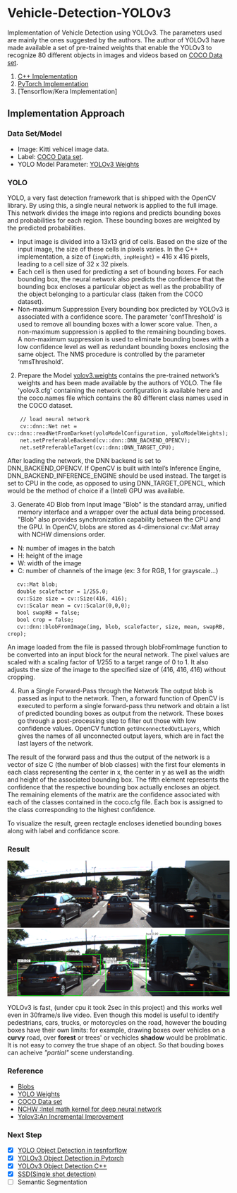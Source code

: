 # Vehicle-Detection-YOLOv3

Implementation of Vehicle Detection using YOLOv3. The parameters used are mainly the ones suggested by the authors. The author of YOLOv3 have made available a set of pre-trained weights that enable the YOLOv3 to recognize 80 different objects in images and videos based on [COCO Data set](http://cocodataset.org/#home). 

1. [C++ Implementation](https://github.com/tooth2/YOLOv3-Object-Detection)
2. [PyTorch Implementation](https://github.com/tooth2/YOLOv3-Pytorch)
3. [Tensorflow/Kera Implementation]

## Implementation Approach 

### Data Set/Model
* Image: Kitti vehicel image data. 
* Label: [COCO Data set](http://cocodataset.org/#home). 
* YOLO Model Parameter: [YOLOv3 Weights](https://pjreddie.com/media/files/yolov3.weights)

### YOLO 
YOLO, a very fast detection framework that is shipped with the OpenCV library. By using this, a single neural network is applied to the full image. This network divides the image into regions and predicts bounding boxes and probabilities for each region. These bounding boxes are weighted by the predicted probabilities.
* Input image is divided into a 13x13 grid of cells. Based on the size of the input image, the size of these cells in pixels varies. In the C++ implementation, a size of (`inpWidth`, `inpHeight`) = 416 x 416 pixels, leading to a cell size of 32 x 32 pixels.
* Each cell is then used for predicting a set of bounding boxes. For each bounding box, the neural network also predicts the confidence that the bounding box encloses a particular object as well as the probability of the object belonging to a particular class (taken from the COCO dataset).
* Non-maximum Suppression 
Every bounding box predicted by YOLOv3 is associated with a confidence score. The parameter 'confThreshold' is used to remove all bounding boxes with a lower score value. Then, a non-maximum suppression is applied to the remaining bounding boxes. A non-maximum suppression is used to eliminate bounding boxes with a low confidence level as well as redundant bounding boxes enclosing the same object. The NMS procedure is controlled by the parameter ‘nmsThreshold‘.

2. Prepare the Model
[yolov3.weights](https://pjreddie.com/media/files/yolov3.weights) contains the pre-trained network’s weights and has been made available by the authors of YOLO.
The file 'yolov3.cfg' containing the network configuration is available here and the coco.names file which contains the 80 different class names used in the COCO dataset.
```code
    // load neural network
    cv::dnn::Net net = cv::dnn::readNetFromDarknet(yoloModelConfiguration, yoloModelWeights);
    net.setPreferableBackend(cv::dnn::DNN_BACKEND_OPENCV);
    net.setPreferableTarget(cv::dnn::DNN_TARGET_CPU);
```
After loading the network, the DNN backend is set to DNN_BACKEND_OPENCV. If OpenCV is built with Intel’s Inference Engine, DNN_BACKEND_INFERENCE_ENGINE should be used instead. The target is set to CPU in the code, as opposed to using DNN_TARGET_OPENCL, which would be the method of choice if a (Intel) GPU was available.

3. Generate 4D Blob from Input Image
"Blob" is the standard array, unified memory interface and a wrapper over the actual data being processed. "Blob" also provides synchronization capability between the CPU and the GPU. In OpenCV, blobs are stored as 4-dimensional cv::Mat array with NCHW dimensions order. 
* N: number of images in the batch
* H: height of the image
* W: width of the image
* C: number of channels of the image (ex: 3 for RGB, 1 for grayscale...)

```// generate 4D blob from input image
   cv::Mat blob;
   double scalefactor = 1/255.0;
   cv::Size size = cv::Size(416, 416);
   cv::Scalar mean = cv::Scalar(0,0,0);
   bool swapRB = false;
   bool crop = false;
   cv::dnn::blobFromImage(img, blob, scalefactor, size, mean, swapRB, crop);
```
An image loaded from the file is passed through blobFromImage function to be converted into an input block for the neural network. The pixel values are scaled with a scaling factor of 1/255 to a target range of 0 to 1. It also adjusts the size of the image to the specified size of (416, 416, 416) without cropping. 

4. Run a Single Forward-Pass through the Network
The output blob is passed as input to the network. Then, a forward function of OpenCV is executed to perform a single forward-pass thru network and obtain a list of predicted bounding boxes as output from the network. These boxes go through a post-processing step to filter out those with low confidence values.
OpenCV function `getUnconnectedOutLayers`, which gives the names of all unconnected output layers, which are in fact the last layers of the network. 

The result of the forward pass and thus the output of the network is a vector of size C (the number of blob classes) with the first four elements in each class representing the center in x, the center in y as well as the width and height of the associated bounding box. The fifth element represents the confidence that the respective bounding box actually encloses an object. The remaining elements of the matrix are the confidence associated with each of the classes contained in the coco.cfg file. Each box is assigned to the class corresponding to the highest confidence.

To visualize the result, green rectagle encloses idenetied bounding boxes along with label and confidance score. 

### Result 
![input image](/images/img1.png)
![detected output](/images/Object_classification.png)

YOLOv3 is fast, (under cpu it took 2sec in this project) and this works well even in 30frame/s live video. Even though this model is useful to identify pedestrians, cars, trucks, or motorcycles on the road, however the bouding boxes have their own limits: for example, drawing boxes over vehicles on a **curvy** road, over **forest** or trees' or vechicles **shadow** would be problmatic. It is not easy to convey the true shape of an object. So that bouding boxes can acheive *"partial"* scene understanding.

### Reference
* [Blobs](http://caffe.berkeleyvision.org/tutorial/net_layer_blob.html)
* [YOLO Weights](https://pjreddie.com/media/files/yolov3.weights)
* [COCO Data set](http://cocodataset.org/#home)
* [NCHW :Intel math kernel for deep neural network](https://oneapi-src.github.io/oneDNN/understanding_memory_formats.html)
* [Yolov3:An Incremental Improvement](https://arxiv.org/abs/1804.02767)

### Next Step
- [x] [YOLO Object Detection in tesnforflow](https://github.com/tooth2/YOLOv3-Object-Detection)
- [x] [YOLOv3 Object Detection in Pytorch](https://github.com/tooth2/YOLOv3-Pytorch)
- [x] [YOLOv3 Object Detection C++](https://github.com/tooth2/YOLOv3-Object-Detection)
- [x] [SSD(Single shot detection)](https://github.com/tooth2/SSD-Object-Detection)
- [ ] Semantic Segmentation 
